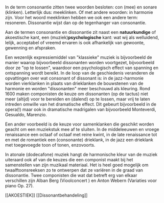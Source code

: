 In de term consonantie zitten twee woorden besloten: con (mee) en sonare (klinken). Letterlijk dus: meeklinken. Of met andere woorden: in harmonie zijn. Voor het woord meeklinken hebben we ook een andere term: resoneren. Dissonantie wijst dan op de tegenhanger van consonantie.

Aan de termen consonantie en dissonantie zit naast een **natuurkundige** of akoestische kant, een (muziek)**psychologische** kant: wat wij als welluidend, lelijk, acceptabel of vreemd ervaren is ook afhankelijk van gewoonte, gewenning en afspraken. 

Een wezenlijk expressiemiddel van "klassieke" muziek is bijvoorbeeld de manier waarop bijvoorbeeld dissonanten worden voortgezet, bijvoorbeeld door ze "op te lossen", waardoor een psychologisch effect van spanning en ontspanning wordt bereikt. 
In de loop van de geschiedenis veranderen de opvattingen over wat consonant of dissonant is: in de jazz-harmonie worden vierklanken in plaats van drieklanken de bouwstenen van de harmonie en worden "dissonanten" meer beschouwd als kleuring. Rond 1600 maken componisten de keuze om dissonanten  (op de tactus) niet meer (altijd) voor te bereiden en (dalend) op te lossen, maar vrij te laten intreden omwille van het dramatische effect. Dit gebeurt bijvoorbeeld in de opera(!) maar ook in dramatische madrigalen van bijvoorbeeld Monteverdi, Gesualdo, Marenzio.

Een ander voorbeeld is de keuze voor samenklanken die geschikt worden geacht om een muziekstuk mee af te sluiten. In de middeleeuwen en vroege renaissance een octaaf of octaaf met reine kwint, in de late renaissance tot en met de romantiek een (consonante) drieklank, in de jazz een drieklank met toegevoegde toon of tonen, enzovoorts.

In atonale (dodecafone) muziek hangt de harmonische kleur van de muziek uiteraard ook af van de keuzes die een componist maakt bij het samenstellen van zijn muzikaal materiaal. Het is heel goed mogelijk om twaalftoonsreeksen zo te ontwerpen dat ze variëren in de graad van dissonantie. Twee componisten die wat dat betreft erg van elkaar verschillen zijn Alban Berg (Vioolconcert ) en Anton Webern (Variaties voor piano Op. 27).

[[AKOESTIEK]]
[[Dissonantbehandeling]]